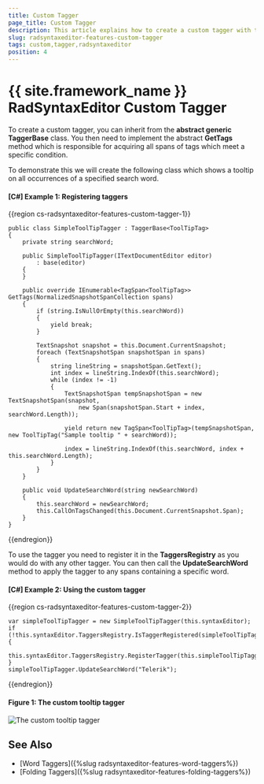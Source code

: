 ```yaml
---
title: Custom Tagger
page_title: Custom Tagger
description: This article explains how to create a custom tagger with the RadSyntaxEditor control.
slug: radsyntaxeditor-features-custom-tagger
tags: custom,tagger,radsyntaxeditor
position: 4
---
```


# {{ site.framework_name }} RadSyntaxEditor Custom Tagger

To create a custom tagger, you can inherit from the **abstract generic TaggerBase** class. You then need to implement the abstract **GetTags** method which is responsible for acquiring all spans of tags which meet a specific condition.

To demonstrate this we will create the following class which shows a tooltip on all occurrences of a specified search word.

#### __[C#] Example 1: Registering taggers__
{{region cs-radsyntaxeditor-features-custom-tagger-1}}

    public class SimpleToolTipTagger : TaggerBase<ToolTipTag>
    {
        private string searchWord;

        public SimpleToolTipTagger(ITextDocumentEditor editor)
            : base(editor)
        {
        }

        public override IEnumerable<TagSpan<ToolTipTag>> GetTags(NormalizedSnapshotSpanCollection spans)
        {
            if (string.IsNullOrEmpty(this.searchWord))
            {
                yield break;
            }

            TextSnapshot snapshot = this.Document.CurrentSnapshot;
            foreach (TextSnapshotSpan snapshotSpan in spans)
            {
                string lineString = snapshotSpan.GetText();
                int index = lineString.IndexOf(this.searchWord);
                while (index != -1)
                {
                    TextSnapshotSpan tempSnapshotSpan = new TextSnapshotSpan(snapshot,
                        new Span(snapshotSpan.Start + index, searchWord.Length));

                    yield return new TagSpan<ToolTipTag>(tempSnapshotSpan, new ToolTipTag("Sample tooltip " + searchWord));

                    index = lineString.IndexOf(this.searchWord, index + this.searchWord.Length);
                }
            }
        }

        public void UpdateSearchWord(string newSearchWord)
        {
            this.searchWord = newSearchWord;
            this.CallOnTagsChanged(this.Document.CurrentSnapshot.Span);
        }
    }
{{endregion}}

To use the tagger you need to register it in the **TaggersRegistry** as you would do with any other tagger. You can then call the **UpdateSearchWord** method to apply the tagger to any spans containing a specific word.

#### __[C#] Example 2: Using the custom tagger__
{{region cs-radsyntaxeditor-features-custom-tagger-2}}

    var simpleToolTipTagger = new SimpleToolTipTagger(this.syntaxEditor);
    if (!this.syntaxEditor.TaggersRegistry.IsTaggerRegistered(simpleToolTipTagger))
    {
        this.syntaxEditor.TaggersRegistry.RegisterTagger(this.simpleToolTipTagger);
    }
    simpleToolTipTagger.UpdateSearchWord("Telerik");
{{endregion}}

#### Figure 1: The custom tooltip tagger
![The custom tooltip tagger](images/syntaxeditor-taggers-custom.png)

## See Also

* [Word Taggers]({%slug radsyntaxeditor-features-word-taggers%})
* [Folding Taggers]({%slug radsyntaxeditor-features-folding-taggers%})